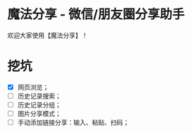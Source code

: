 # 魔法分享 - 微信/朋友圈分享助手

欢迎大家使用【魔法分享】！

# 挖坑

- [x] 网页浏览；
- [ ] 历史记录搜索；
- [ ] 历史记录分组；
- [ ] 图片分享模式；
- [ ] 手动添加链接分享：输入、粘贴、扫码；